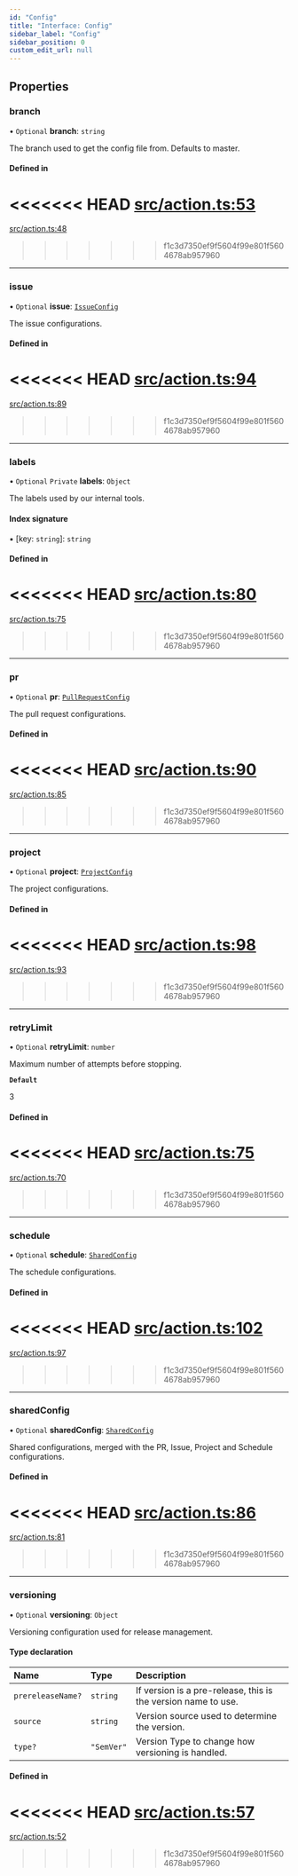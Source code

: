 ```yaml
---
id: "Config"
title: "Interface: Config"
sidebar_label: "Config"
sidebar_position: 0
custom_edit_url: null
---
```


## Properties

### branch

• `Optional` **branch**: `string`

The branch used to get the config file from. Defaults to master.

#### Defined in

<<<<<<< HEAD
[src/action.ts:53](https://github.com/Resnovas/smartcloud/blob/b9e22a9/src/action.ts#L53)
=======
[src/action.ts:48](https://github.com/Resnovas/smartcloud/blob/b91f5b4/src/action.ts#L48)
>>>>>>> f1c3d7350ef9f5604f99e801f5604678ab957960

___

### issue

• `Optional` **issue**: [`IssueConfig`](IssueConfig.md)

The issue configurations.

#### Defined in

<<<<<<< HEAD
[src/action.ts:94](https://github.com/Resnovas/smartcloud/blob/b9e22a9/src/action.ts#L94)
=======
[src/action.ts:89](https://github.com/Resnovas/smartcloud/blob/b91f5b4/src/action.ts#L89)
>>>>>>> f1c3d7350ef9f5604f99e801f5604678ab957960

___

### labels

• `Optional` `Private` **labels**: `Object`

The labels used by our internal tools.

#### Index signature

▪ [key: `string`]: `string`

#### Defined in

<<<<<<< HEAD
[src/action.ts:80](https://github.com/Resnovas/smartcloud/blob/b9e22a9/src/action.ts#L80)
=======
[src/action.ts:75](https://github.com/Resnovas/smartcloud/blob/b91f5b4/src/action.ts#L75)
>>>>>>> f1c3d7350ef9f5604f99e801f5604678ab957960

___

### pr

• `Optional` **pr**: [`PullRequestConfig`](PullRequestConfig.md)

The pull request configurations.

#### Defined in

<<<<<<< HEAD
[src/action.ts:90](https://github.com/Resnovas/smartcloud/blob/b9e22a9/src/action.ts#L90)
=======
[src/action.ts:85](https://github.com/Resnovas/smartcloud/blob/b91f5b4/src/action.ts#L85)
>>>>>>> f1c3d7350ef9f5604f99e801f5604678ab957960

___

### project

• `Optional` **project**: [`ProjectConfig`](ProjectConfig.md)

The project configurations.

#### Defined in

<<<<<<< HEAD
[src/action.ts:98](https://github.com/Resnovas/smartcloud/blob/b9e22a9/src/action.ts#L98)
=======
[src/action.ts:93](https://github.com/Resnovas/smartcloud/blob/b91f5b4/src/action.ts#L93)
>>>>>>> f1c3d7350ef9f5604f99e801f5604678ab957960

___

### retryLimit

• `Optional` **retryLimit**: `number`

Maximum number of attempts before stopping.

**`Default`**

3

#### Defined in

<<<<<<< HEAD
[src/action.ts:75](https://github.com/Resnovas/smartcloud/blob/b9e22a9/src/action.ts#L75)
=======
[src/action.ts:70](https://github.com/Resnovas/smartcloud/blob/b91f5b4/src/action.ts#L70)
>>>>>>> f1c3d7350ef9f5604f99e801f5604678ab957960

___

### schedule

• `Optional` **schedule**: [`SharedConfig`](SharedConfig.md)

The schedule configurations.

#### Defined in

<<<<<<< HEAD
[src/action.ts:102](https://github.com/Resnovas/smartcloud/blob/b9e22a9/src/action.ts#L102)
=======
[src/action.ts:97](https://github.com/Resnovas/smartcloud/blob/b91f5b4/src/action.ts#L97)
>>>>>>> f1c3d7350ef9f5604f99e801f5604678ab957960

___

### sharedConfig

• `Optional` **sharedConfig**: [`SharedConfig`](SharedConfig.md)

Shared configurations, merged with the PR, Issue, Project and Schedule configurations.

#### Defined in

<<<<<<< HEAD
[src/action.ts:86](https://github.com/Resnovas/smartcloud/blob/b9e22a9/src/action.ts#L86)
=======
[src/action.ts:81](https://github.com/Resnovas/smartcloud/blob/b91f5b4/src/action.ts#L81)
>>>>>>> f1c3d7350ef9f5604f99e801f5604678ab957960

___

### versioning

• `Optional` **versioning**: `Object`

Versioning configuration used for release management.

#### Type declaration

| Name | Type | Description |
| :------ | :------ | :------ |
| `prereleaseName?` | `string` | If version is a pre-release, this is the version name to use. |
| `source` | `string` | Version source used to determine the version. |
| `type?` | ``"SemVer"`` | Version Type to change how versioning is handled. |

#### Defined in

<<<<<<< HEAD
[src/action.ts:57](https://github.com/Resnovas/smartcloud/blob/b9e22a9/src/action.ts#L57)
=======
[src/action.ts:52](https://github.com/Resnovas/smartcloud/blob/b91f5b4/src/action.ts#L52)
>>>>>>> f1c3d7350ef9f5604f99e801f5604678ab957960
